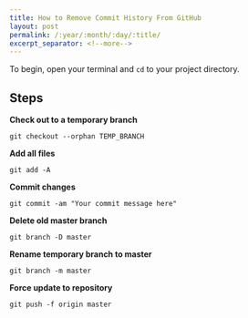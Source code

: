 ```yaml
---
title: How to Remove Commit History From GitHub
layout: post
permalink: /:year/:month/:day/:title/
excerpt_separator: <!--more-->
---
```


To begin, open your terminal and `cd` to your project directory.

## Steps
**Check out to a temporary branch**

`git checkout --orphan TEMP_BRANCH`

**Add all files**

`git add -A`

**Commit changes**

`git commit -am "Your commit message here"`

**Delete old master branch**

`git branch -D master`

**Rename temporary branch to master**

`git branch -m master`

**Force update to repository**

`git push -f origin master`